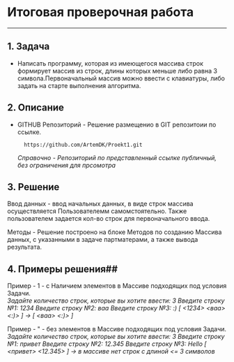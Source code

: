 # Итоговая проверочная работа # 
____________________________ 
 
## 1. Задача ## 
 
* Написать программу, которая из имеющегося массива строк формирует массив из строк, длины которых меньше либо равна 3 символа.Первоначальный массив можно ввести с клавиатуры, либо задать на старте выполнения алгоритма. 
 
## 2. Описание ## 
 
* GITHUB Репозиторий - Решение размещенио в GIT репозитоии по ссылке. 
 
        https://github.com/ArtemDK/Proekt1.git 
 
    *Справочно*  - *Репозиторий по представленный ссылке публичный, без ограничения для прсомотра*  
 
## 3. Решение ## 
 
Ввод данных -  ввод начальных данных, в виде строк массива осуществляется Пользователемм самомстоятельно. Также пользователем задается кол-во строк для первоначального ввода. 
 
Методы - Решение построено на блоке Методов по созданию Массива данных, с указанными в задаче партматерами, а также вывода результата.  
       
## 4. Примеры решения## 
 
 Пример - 1 - с Наличием элементов в Массиве подходящих под условия Задачи.  
*Задайте количество строк, которые вы хотите ввести: 3* 
*Введите строку №1: 1234* 
*Введите строку №2: ваа* 
*Введите строку №3: :)* 
*[ <1234> <ваа> <:)> ] -> [ <ваа> <:)> ]* 
 
 Пример - " - без элементов в Массиве подходящих под условия Задачи.  
*Задайте количество строк, которые вы хотите ввести: 3* 
*Введите строку №1: привет* 
*Введите строку №2: 12.345* 
*Введите строку №3: Hello* 
*[ <привет> <12.345> <Hello> ] -> в массиве нет строк с длиной <= 3 символов*
